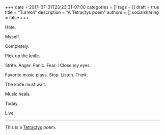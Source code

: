 +++
date = 2017-07-31T23:23:31-07:00
categories = []
tags = []
draft = true
title = "Turmoil"
description = "A Tetractys poem"
authors = []
socialsharing = false
+++

Hate.

Myself.

Completely.

Pick up the knife.

Strife. Anger. Panic. Fear. I Close my eyes.

Favorite music plays. Stop. Listen. Think.

The knife must wait.

Music heals.

Today,

Live.

<hr>

This is a [Tetractys](http://www.shadowpoetry.com/resources/wip/tetractys.html) poem.